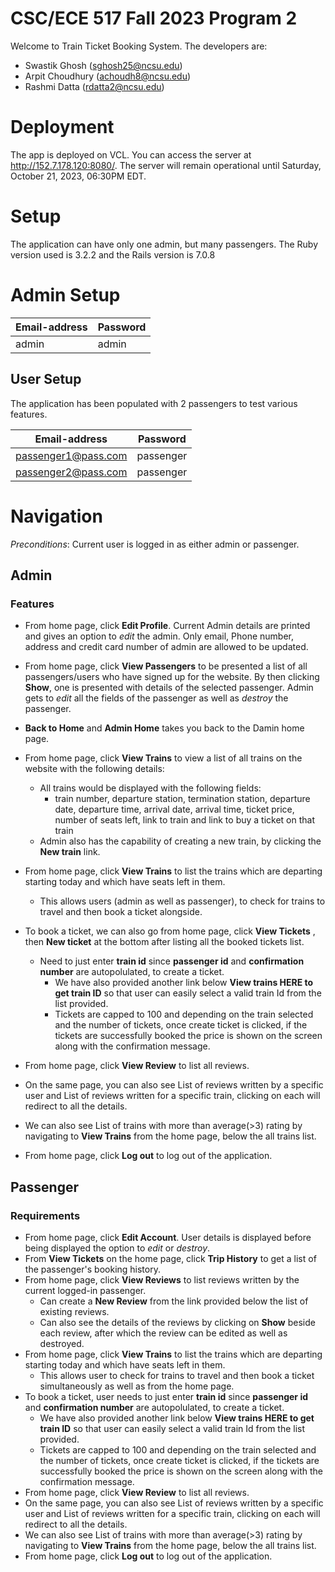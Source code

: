 # CSC/ECE 517 Fall 2023 Program 2

Welcome to Train Ticket Booking System. The developers are:

* Swastik Ghosh (sghosh25@ncsu.edu)
* Arpit Choudhury (achoudh8@ncsu.edu)
* Rashmi Datta (rdatta2@ncsu.edu)

# Deployment

The app is deployed on VCL. You can access the server at http://152.7.178.120:8080/. The server will remain operational until Saturday, October 21, 2023, 06:30PM EDT.

# Setup

The application can have only one admin, but many passengers. The Ruby version used is 3.2.2 and the Rails version is 7.0.8

# Admin Setup

| Email-address | Password |
| ---------| -------- |
| admin | admin |

## User Setup

The application has been populated with 2 passengers to test various features.


| Email-address | Password |
| ---------| -------- |
| passenger1@pass.com | passenger |
| passenger2@pass.com | passenger |

# Navigation
*Preconditions*: Current user is logged in as either admin or passenger.
## Admin
### Features 
* From home page, click **Edit Profile**. Current Admin details are printed and gives an option to *edit* the admin. Only email, Phone number, address and credit card number of admin are allowed to be updated. 
* From home page, click **View Passengers** to be presented a list of all passengers/users who have signed up for the website. By then clicking **Show**, one is presented with details of the selected passenger. Admin gets to *edit* all the fields of the passenger as well as *destroy* the passenger. 
* **Back to Home** and **Admin Home** takes you back to the Damin home page.
* From home page, click **View Trains** to view a list of all trains on the website with the following details:
  * All trains would be displayed with the following fields:
    * train number, departure station, termination station, departure date, departure time, arrival date, arrival time, ticket price, number of seats left, link to train and link to buy a ticket on that train
  * Admin also has the capability of creating a new train, by clicking the **New train** link.
  
* From home page, click **View Trains** to list the trains which are departing starting today and which have seats left in them.
  * This allows users (admin as well as passenger), to check for trains to travel and then book a ticket alongside.
  
* To book a ticket, we can also go from home page, click **View Tickets** , then **New ticket** at the bottom after listing all the booked tickets list.
  * Need to just enter **train id** since **passenger id** and **confirmation number** are autopolulated, to create a ticket.
    * We have also provided another link below **View trains HERE to get train ID** so that user can easily select a valid train Id from the list provided.
    * Tickets are capped to 100 and depending on the train selected and the number of tickets, once create ticket is clicked, if the tickets are successfully booked the price is shown on the screen along with the confirmation message.
* From home page, click **View Review** to list all reviews. 
* On the same page, you can also see List of reviews written by a specific user and List of reviews written for a specific train, clicking on each will redirect to all the details.
* We can also see List of trains with more than average(>3) rating by navigating to **View Trains** from the home page, below the all trains list.
* From home page, click **Log out** to log out of the application.

## Passenger
### Requirements
* From home page, click **Edit Account**. User details is displayed before being displayed the option to *edit* or *destroy*.
* From **View Tickets** on the home page, click **Trip History** to get a list of the passenger's booking history.
* From home page, click **View Reviews** to list reviews written by the current logged-in passenger. 
  * Can create a **New Review** from the link provided below the list of existing reviews.
  * Can also see the details of the reviews by clicking on **Show** beside each review, after which the review can be edited as well as destroyed.
* From home page, click **View Trains** to list the trains which are departing starting today and which have seats left in them.
  * This allows user to check for trains to travel and then book a ticket simultaneously as well as from the home page.
* To book a ticket, user needs to just enter **train id** since **passenger id** and **confirmation number** are autopolulated, to create a ticket.
    * We have also provided another link below **View trains HERE to get train ID** so that user can easily select a valid train Id from the list provided.
    * Tickets are capped to 100 and depending on the train selected and the number of tickets, once create ticket is clicked, if the tickets are successfully booked the price is shown on the screen along with the confirmation message.
* From home page, click **View Review** to list all reviews. 
* On the same page, you can also see List of reviews written by a specific user and List of reviews written for a specific train, clicking on each will redirect to all the details.
* We can also see List of trains with more than average(>3) rating by navigating to **View Trains** from the home page, below the all trains list.
* From home page, click **Log out** to log out of the application.



